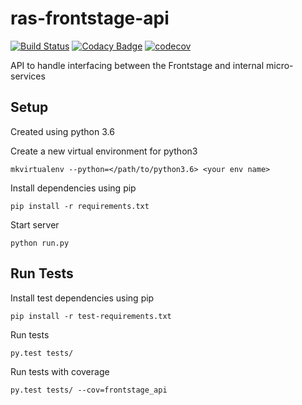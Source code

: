 # ras-frontstage-api
[![Build Status](https://travis-ci.org/ONSdigital/ras-frontstage-api.svg?branch=master)](https://travis-ci.org/ONSdigital/ras-frontstage-api)
[![Codacy Badge](https://api.codacy.com/project/badge/Grade/138de7ebc3d246a6bddabec6f9209c8a)](https://www.codacy.com/app/ONSDigital/ras-frontstage-api)
[![codecov](https://codecov.io/gh/ONSdigital/ras-frontstage-api/branch/master/graph/badge.svg)](https://codecov.io/gh/ONSdigital/ras-frontstage-api)

API to handle interfacing between the Frontstage and internal micro-services

## Setup
Created using python 3.6

Create a new virtual environment for python3
```
mkvirtualenv --python=</path/to/python3.6> <your env name>
```

Install dependencies using pip
```
pip install -r requirements.txt
```

Start server
```
python run.py
```


## Run Tests

Install test dependencies using pip
```
pip install -r test-requirements.txt
```

Run tests
```
py.test tests/
```

Run tests with coverage
```
py.test tests/ --cov=frontstage_api
```